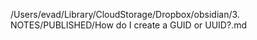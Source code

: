 /Users/evad/Library/CloudStorage/Dropbox/obsidian/3. NOTES/PUBLISHED/How do I create a GUID or UUID?.md